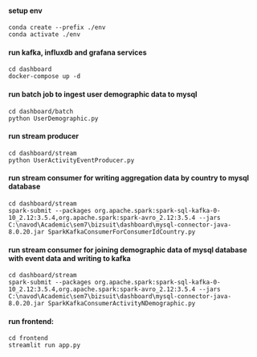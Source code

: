 #### setup env
```
conda create --prefix ./env
conda activate ./env
```

#### run kafka, influxdb and grafana services
```
cd dashboard
docker-compose up -d
```

#### run batch job to ingest user demographic data to mysql
```
cd dashboard/batch
python UserDemographic.py
```

#### run stream producer
```
cd dashboard/stream
python UserActivityEventProducer.py
```

#### run stream consumer for writing aggregation data by country to mysql database
```
cd dashboard/stream
spark-submit --packages org.apache.spark:spark-sql-kafka-0-10_2.12:3.5.4,org.apache.spark:spark-avro_2.12:3.5.4 --jars C:\navod\Academic\sem7\bizsuit\dashboard\mysql-connector-java-8.0.20.jar SparkKafkaConsumerForConsumerIdCountry.py
```

#### run stream consumer for joining demographic data of mysql database with event data and writing to kafka
```
cd dashboard/stream
spark-submit --packages org.apache.spark:spark-sql-kafka-0-10_2.12:3.5.4,org.apache.spark:spark-avro_2.12:3.5.4 --jars C:\navod\Academic\sem7\bizsuit\dashboard\mysql-connector-java-8.0.20.jar SparkKafkaConsumerActivityNDemographic.py
```

#### 

#### run frontend:
```
cd frontend
streamlit run app.py
```
